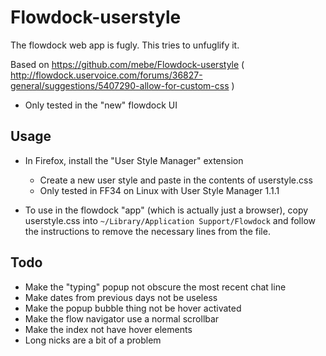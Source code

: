 Flowdock-userstyle
====================

The flowdock web app is fugly.  This tries to unfuglify it.

Based on https://github.com/mebe/Flowdock-userstyle
( http://flowdock.uservoice.com/forums/36827-general/suggestions/5407290-allow-for-custom-css )

* Only tested in the "new" flowdock UI

## Usage

* In Firefox, install the "User Style Manager" extension
  * Create a new user style and paste in the contents of userstyle.css
  * Only tested in FF34 on Linux with User Style Manager 1.1.1

* To use in the flowdock "app" (which is actually just a browser), copy userstyle.css into `~/Library/Application Support/Flowdock` and follow the instructions to remove the necessary lines from the file.

## Todo

* Make the "typing" popup not obscure the most recent chat line
* Make dates from previous days not be useless
* Make the popup bubble thing not be hover activated
* Make the flow navigator use a normal scrollbar
* Make the index not have hover elements
* Long nicks are a bit of a problem

